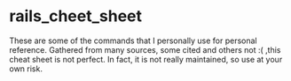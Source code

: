 # rails_cheet_sheet
These are some of the commands that I personally use for personal reference. Gathered from many sources, some cited and others not :( ,this cheat sheet is not perfect. In fact, it is not really maintained, so use at your own risk. 
